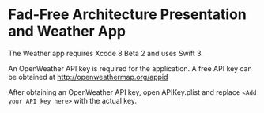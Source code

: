 # Fad-Free Architecture Presentation and Weather App

The Weather app requires Xcode 8 Beta 2 and uses Swift 3.

An OpenWeather API key is required for the application. A free API key can be obtained at http://openweathermap.org/appid

After obtaining an OpenWeather API key, open APIKey.plist and replace `<Add your API key here>` with the actual key.

